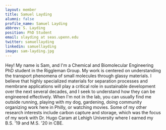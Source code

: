 ```yaml
---
layout: member
title: Samuel Layding
alumni: false 
profile_name: Samuel Layding
abbrev: S. Layding
position: PhD Student
email: slayding at seas.upenn.edu
twitter: samuellayding
linkedin: samuellayding
image: sam-layding.jpg 
---
```

Hey! My name is Sam, and I'm a Chemical and Biomolecular Engineering PhD student in the Riggleman Group. My work is centered on understanding the transport phenomena of small molecules through glassy materials. I believe that highly specialized materials for separation processes and membrane applications will play a critical role in sustainable development over the next several decades, and I seek to understand how they can be engineered effectively. When I'm not in the lab, you can usually find me outside running, playing with my dog, gardening, doing community organizing work here in Philly, or watching movies. Some of my other research interests include carbon capture and storage, which was the focus of my work with Dr. Hugo Caram at Lehigh University where I earned my B.S. '19 and M.S. '20 in CBE.

